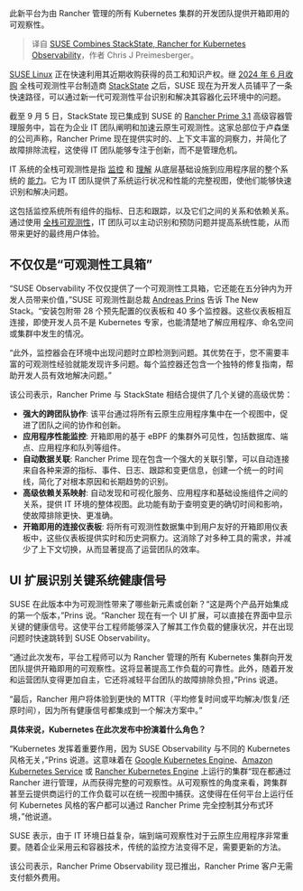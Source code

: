 
<!--
title: SUSE 将 StackState 与 Rancher 结合，用于 Kubernetes 可观测性
cover: https://cdn.thenewstack.io/media/2024/09/f557915f-suse.png
-->

此新平台为由 Rancher 管理的所有 Kubernetes 集群的开发团队提供开箱即用的可观察性。

> 译自 [SUSE Combines StackState, Rancher for Kubernetes Observability](https://thenewstack.io/suse-combines-stackstate-rancher-for-kubernetes-observability/)，作者 Chris J Preimesberger。

[SUSE Linux](https://www.suse.com/) 正在快速利用其近期收购获得的员工和知识产权。继 [2024 年 6 月收购](https://www.suse.com/news/suse-acquires-stackstate/) 全栈可观测性平台制造商 [StackState](https://www.stackstate.com/) 之后，SUSE 现在为开发人员铺平了一条快速路径，可以通过新一代可观测性平台识别和解决其容器化云环境中的问题。

截至 9 月 5 日，StackState 现已集成到 SUSE 的 [Rancher Prime 3.1](https://www.suse.com/solutions/enterprise-container-management/#rancher-product)  高级容器管理服务中，旨在为企业 IT 团队阐明和加速云原生可观测性。这家总部位于卢森堡的公司声称，Rancher Prime 现在提供实时的、上下文丰富的洞察力，并简化了故障排除流程，这使得 IT 团队能够专注于创新，而不是管理危机。

IT 系统的全栈可观测性是指 [监控](https://thenewstack.io/whats-the-difference-between-observability-and-monitoring/) 和 [理解](https://thenewstack.io/modern-apps-demand-advanced-observability-and-live-debugging/) 从底层基础设施到应用程序层的整个系统的 [能力](https://thenewstack.io/whats-the-difference-between-observability-and-monitoring/)。它为 IT 团队提供了系统运行状况和性能的完整视图，使他们能够快速识别和解决问题。

这包括监控系统所有组件的指标、日志和跟踪，以及它们之间的关系和依赖关系。通过使用 [全栈可观测性](https://thenewstack.io/whats-the-difference-between-observability-and-monitoring/)，IT 团队可以主动识别和预防问题并提高系统性能，从而带来更好的最终用户体验。

## 不仅仅是“可观测性工具箱”

“SUSE Observability 不仅仅提供了一个可观测性工具箱，它还能在五分钟内为开发人员带来价值，”SUSE 可观测性副总裁 [Andreas Prins](https://www.linkedin.com/in/andreasprins/?originalSubdomain=nl) 告诉 The New Stack。“安装包附带 28 个预先配置的仪表板和 40 多个监控器。这些仪表板相互连接，即使开发人员不是 Kubernetes 专家，也能清楚地了解应用程序、命名空间或集群中发生的情况。

“此外，监控器会在环境中出现问题时立即检测到问题。其优势在于，您不需要丰富的可观测性经验就能发现许多问题。每个监控器还包含一个独特的修复指南，帮助开发人员有效地解决问题。”

该公司表示，Rancher Prime 与 StackState 相结合提供了几个关键的高级优势：

* **强大的跨团队协作**: 该平台通过将所有云原生应用程序集中在一个视图中，促进了团队之间的协作和创新。
* **应用程序性能监控**: 开箱即用的基于 eBPF 的集群外可见性，包括数据库、端点、应用程序和队列等组件。
* **自动数据关联**: Rancher Prime 现在包含一个强大的关联引擎，可以自动连接来自各种来源的指标、事件、日志、跟踪和变更信息，创建一个统一的时间线，简化了对根本原因和长期趋势的识别。
* **高级依赖关系映射**: 自动发现和可视化服务、应用程序和基础设施组件之间的关系，提供 IT 环境的整体视图。此功能有助于查明变更的确切时间和影响，使故障排除更快、更准确。
* **开箱即用的连接仪表板**: 将所有可观测性数据集中到用户友好的开箱即用仪表板中，这些仪表板提供实时和历史洞察力。这消除了对多种工具的需求，并减少了上下文切换，从而显著提高了运营团队的效率。

## UI 扩展识别关键系统健康信号

SUSE 在此版本中为可观测性带来了哪些新元素或创新？“这是两个产品开始集成的第一个版本，”Prins 说。“Rancher 现在有一个 UI 扩展，可以直接在界面中显示关键的健康信号。这使平台工程师能够深入了解其工作负载的健康状况，并在出现问题时快速跳转到 SUSE Observability。

“通过此次发布，平台工程师可以为 Rancher 管理的所有 Kubernetes 集群向开发团队提供开箱即用的可观察性。这将显著提高工作负载的可靠性。此外，随着开发和运营团队变得更加自主，它还将减轻平台团队的故障排除负担，”Prins 说道。

“最后，Rancher 用户将体验到更快的 MTTR（平均修复时间或平均解决/恢复/还原时间），因为所有健康信号都集成到一个解决方案中。”

**具体来说，Kubernetes 在此次发布中扮演着什么角色？**

“Kubernetes 发挥着重要作用，因为 SUSE Observability 与不同的 Kubernetes 风格无关，”Prins 说道。这意味着在 [Google Kubernetes Engine](https://cloud.google.com/?utm_content=inline+mention)、[Amazon Kubernetes Service](https://aws.amazon.com/?utm_content=inline+mention) 或 [Rancher Kubernetes Engine](https://rke.docs.rancher.com/) 上运行的集群“现在都通过 Rancher 进行管理，从而获得完整的可观察性。从可观察性的角度来看，跨集群甚至云提供商运行的工作负载可以在统一视图中捕获。这使得在任何平台上运行任何 Kubernetes 风格的客户都可以通过 Rancher Prime 完全控制其分布式环境，”他说道。

SUSE 表示，由于 IT 环境日益复杂，端到端可观察性对于云原生应用程序非常重要。随着企业采用云和容器技术，传统的监控方法变得不足，需要更新的方法。

该公司表示，Rancher Prime Observability 现已推出，Rancher Prime 客户无需支付额外费用。
